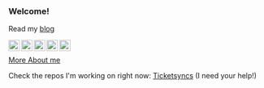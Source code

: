 ### Welcome!

Read my [blog](https://h1alexbel.github.io)

[<img align="left" alt="h1alexbel | Stackoverflow" width="22px" src="https://cdn.jsdelivr.net/npm/simple-icons@3.13.0/icons/stackoverflow.svg" />](https://stackoverflow.com/users/19147117/h1alexbel)
[<img align="left" alt="h1alexbel | Twitter" width="22px" src="https://cdn.jsdelivr.net/npm/simple-icons@3.13.0/icons/twitter.svg" />](https://https://twitter.com/intent/follow?screen_name=h1alexbel)
[<img align="left" alt="h1alexbel | Telegram" width="22px" src="https://cdn.jsdelivr.net/npm/simple-icons@3.13.0/icons/telegram.svg" />](https://t.me/h1alexbel)
[<img align="left" alt="h1alexbel | Gmail" width="22px" src="https://cdn.jsdelivr.net/npm/simple-icons@v3/icons/gmail.svg" />](mailto:abialiauski.dev@gmail.com)
[<img align="left" alt="h1alexbel | LinkedIn" width="22px" src="https://cdn.jsdelivr.net/npm/simple-icons@v3/icons/linkedin.svg" />](https://www.linkedin.com/in/h1alexbel)
</br>

[More About me](https://h1alexbel.github.io/about-me.html)

Check the repos I'm working on right now:
 [Ticketsyncs](https://github.com/ticketsyncs/clockfarm)
(I need your help!)
